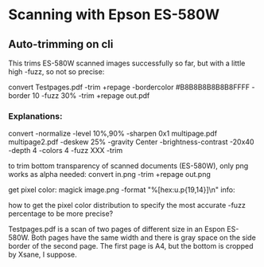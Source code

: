 Scanning with Epson ES-580W
===========================

Auto-trimming on cli
--------------------

This trims ES-580W scanned images successfully so far, but with a little high -fuzz, so not so precise:

convert Testpages.pdf -trim +repage -bordercolor \#B8B8B8B8B8B8FFFF -border 10 -fuzz 30% -trim +repage out.pdf

### Explanations:

convert -normalize -level 10%,90% -sharpen 0x1 multipage.pdf multipage2.pdf
-deskew 25%
-gravity Center
 -brightness-contrast -20x40 -depth 4 -colors 4 
-fuzz XXX -trim

to trim bottom transparency of scanned documents (ES-580W), only png works as alpha needed:
convert in.png -trim +repage out.png

get pixel color:
magick image.png -format "%[hex:u.p{19,14}]\n" info:

how to get the pixel color distribution to specify the most accurate -fuzz percentage to be more precise?

Testpages.pdf is a scan of two pages of different size in an Espon ES-580W. Both pages have the same width and there is gray space on the side border of the second page. The first page is A4, but the bottom is cropped by Xsane, I suppose.

